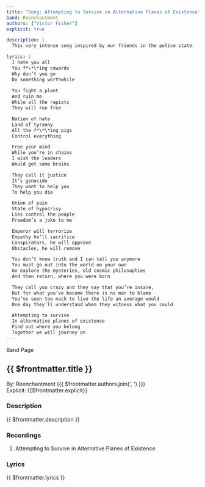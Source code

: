 ```yaml
---
title: "Song: Attempting to Survive in Alternative Planes of Existence"
band: Reenchantment
authors: ["Victor Fisher"]
explicit: true

description: |
  This very intense song inspired by our friends in the police state.

lyrics: |
  I hate you all
  You f*\*\*ing cowards
  Why don’t you go
  Do something worthwhile
  
  You fight a plant
  And ruin me
  While all the rapists
  They will run free

  Nation of hate
  Land of tyranny
  All the f*\*\*ing pigs
  Control everything

  Free your mind
  While you’re in chains
  I wish the leaders
  Would get some brains

  They call it justice
  It’s genocide
  They want to help you
  To help you die

  Union of pain
  State of hypocrisy
  Lies control the people
  Freedom’s a joke to me

  Emperor will terrorize
  Empathy he’ll sacrifice
  Conspirators, he will approve
  Obstacles, he will remove

  You don’t know truth and I can tell you anymore
  You must go out into the world on your own
  Go explore the mysteries, old cosmic philosophies
  And then return, where you were born

  They call you crazy and they say that you’re insane,
  But for what you’ve become there is no man to blame
  You’ve seen too much to live the life an average would
  One day they’ll understand when they witness what you could

  Attempting to survive
  In alternative planes of existence
  Find out where you belong
  Together we will journey on
---
```


<g-link to="/16">Band Page</g-link>

## {{ $frontmatter.title }}

By: <g-link to="/16">Reenchantment</g-link> ({{ $frontmatter.authors.join(', ') }})  
Explicit: {{$frontmatter.explicit}}

### Description

<vue-markdown>{{ $frontmatter.description }}</vue-markdown>

### Recordings

1. <g-link to="/95">Attempting to Survive in Alternative Planes of Existence</g-link>

### Lyrics

<vue-markdown>{{ $frontmatter.lyrics }}</vue-markdown>
